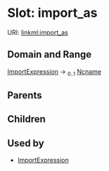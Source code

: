 
# Slot: import_as




URI: [linkml:import_as](https://w3id.org/linkml/import_as)


## Domain and Range

[ImportExpression](ImportExpression.md) &#8594;  <sub>0..1</sub> [Ncname](types/Ncname.md)

## Parents


## Children


## Used by

 * [ImportExpression](ImportExpression.md)
